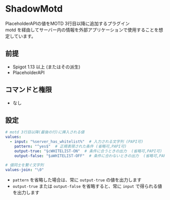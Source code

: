 # ShadowMotd
PlaceholderAPIの値をMOTD 3行目以降に追加するプラグイン<br>
motd を経由してサーバー内の情報を外部アプリケーションで使用することを想定しています。


## 前提
- Spigot 1.13 以上 (またはその派生)
- PlaceholderAPI

## コマンドと権限
- なし

## 設定
```yml
# motd 3行目以降(最後の行)に挿入される値
values:
  - input: "%server_has_whitelist%"  # 入力される文字列 (PAPI可)
    pattern: "^yes$"  # 正規表現された条件 (省略可,PAPI可)
    output-true: "§cWHITELIST-ON"  # 条件に合うときの出力  (省略可,PAPI可)
    output-false: "§aWHITELIST-OFF"  # 条件に合わないときの出力  (省略可,PAPI可)

# 値同士を繋ぐ文字列
values-join: "\0"
```

- `pattern` を省略した場合は、常に `output-true` の値を出力します
- `output-true` または `output-false` を省略すると、常に `input` で得られる値を出力します
